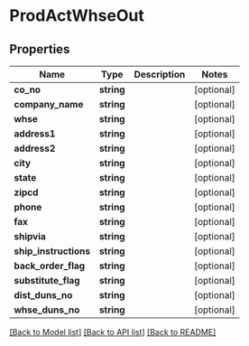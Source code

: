 # ProdActWhseOut

## Properties
Name | Type | Description | Notes
------------ | ------------- | ------------- | -------------
**co_no** | **string** |  | [optional] 
**company_name** | **string** |  | [optional] 
**whse** | **string** |  | [optional] 
**address1** | **string** |  | [optional] 
**address2** | **string** |  | [optional] 
**city** | **string** |  | [optional] 
**state** | **string** |  | [optional] 
**zipcd** | **string** |  | [optional] 
**phone** | **string** |  | [optional] 
**fax** | **string** |  | [optional] 
**shipvia** | **string** |  | [optional] 
**ship_instructions** | **string** |  | [optional] 
**back_order_flag** | **string** |  | [optional] 
**substitute_flag** | **string** |  | [optional] 
**dist_duns_no** | **string** |  | [optional] 
**whse_duns_no** | **string** |  | [optional] 

[[Back to Model list]](../README.md#documentation-for-models) [[Back to API list]](../README.md#documentation-for-api-endpoints) [[Back to README]](../README.md)


